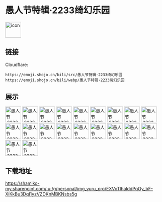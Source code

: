 # 愚人节特辑·2233绮幻乐园
<img src="https://emoji.shojo.cn/bili/src/愚人节特辑·2233绮幻乐园/icon.png" width="50" height="50" alt="icon">

## 链接
Cloudflare:
```
https://emoji.shojo.cn/bili/src/愚人节特辑·2233绮幻乐园
https://emoji.shojo.cn/bili/webp/愚人节特辑·2233绮幻乐园
```
## 展示
<img src="https://emoji.shojo.cn/bili/src/愚人节特辑·2233绮幻乐园/愚人节·2233绮幻乐园-22骑马.png" width="50" height="50" alt="愚人节·2233绮幻乐园-22骑马">
<img src="https://emoji.shojo.cn/bili/src/愚人节特辑·2233绮幻乐园/愚人节·2233绮幻乐园-33骑马.png" width="50" height="50" alt="愚人节·2233绮幻乐园-33骑马">
<img src="https://emoji.shojo.cn/bili/src/愚人节特辑·2233绮幻乐园/愚人节·2233绮幻乐园-加油.png" width="50" height="50" alt="愚人节·2233绮幻乐园-加油">
<img src="https://emoji.shojo.cn/bili/src/愚人节特辑·2233绮幻乐园/愚人节·2233绮幻乐园-吃棉花糖.png" width="50" height="50" alt="愚人节·2233绮幻乐园-吃棉花糖">
<img src="https://emoji.shojo.cn/bili/src/愚人节特辑·2233绮幻乐园/愚人节·2233绮幻乐园-吹泡泡.png" width="50" height="50" alt="愚人节·2233绮幻乐园-吹泡泡">
<img src="https://emoji.shojo.cn/bili/src/愚人节特辑·2233绮幻乐园/愚人节·2233绮幻乐园-哭哭.png" width="50" height="50" alt="愚人节·2233绮幻乐园-哭哭">
<img src="https://emoji.shojo.cn/bili/src/愚人节特辑·2233绮幻乐园/愚人节·2233绮幻乐园-围观.png" width="50" height="50" alt="愚人节·2233绮幻乐园-围观">
<img src="https://emoji.shojo.cn/bili/src/愚人节特辑·2233绮幻乐园/愚人节·2233绮幻乐园-坐过山车.png" width="50" height="50" alt="愚人节·2233绮幻乐园-坐过山车">
<img src="https://emoji.shojo.cn/bili/src/愚人节特辑·2233绮幻乐园/愚人节·2233绮幻乐园-委屈.png" width="50" height="50" alt="愚人节·2233绮幻乐园-委屈">
<img src="https://emoji.shojo.cn/bili/src/愚人节特辑·2233绮幻乐园/愚人节·2233绮幻乐园-干饭.png" width="50" height="50" alt="愚人节·2233绮幻乐园-干饭">
<img src="https://emoji.shojo.cn/bili/src/愚人节特辑·2233绮幻乐园/愚人节·2233绮幻乐园-开火车.png" width="50" height="50" alt="愚人节·2233绮幻乐园-开火车">
<img src="https://emoji.shojo.cn/bili/src/愚人节特辑·2233绮幻乐园/愚人节·2233绮幻乐园-很有一套.png" width="50" height="50" alt="愚人节·2233绮幻乐园-很有一套">
<img src="https://emoji.shojo.cn/bili/src/愚人节特辑·2233绮幻乐园/愚人节·2233绮幻乐园-拿气球.png" width="50" height="50" alt="愚人节·2233绮幻乐园-拿气球">
<img src="https://emoji.shojo.cn/bili/src/愚人节特辑·2233绮幻乐园/愚人节·2233绮幻乐园-整蒙了.png" width="50" height="50" alt="愚人节·2233绮幻乐园-整蒙了">
<img src="https://emoji.shojo.cn/bili/src/愚人节特辑·2233绮幻乐园/愚人节·2233绮幻乐园-无敌.png" width="50" height="50" alt="愚人节·2233绮幻乐园-无敌">
<img src="https://emoji.shojo.cn/bili/src/愚人节特辑·2233绮幻乐园/愚人节·2233绮幻乐园-比心.png" width="50" height="50" alt="愚人节·2233绮幻乐园-比心">
<img src="https://emoji.shojo.cn/bili/src/愚人节特辑·2233绮幻乐园/愚人节·2233绮幻乐园-滑下来.png" width="50" height="50" alt="愚人节·2233绮幻乐园-滑下来">
<img src="https://emoji.shojo.cn/bili/src/愚人节特辑·2233绮幻乐园/愚人节·2233绮幻乐园-生气.png" width="50" height="50" alt="愚人节·2233绮幻乐园-生气">
<img src="https://emoji.shojo.cn/bili/src/愚人节特辑·2233绮幻乐园/愚人节·2233绮幻乐园-累坏了.png" width="50" height="50" alt="愚人节·2233绮幻乐园-累坏了">
<img src="https://emoji.shojo.cn/bili/src/愚人节特辑·2233绮幻乐园/愚人节·2233绮幻乐园-羞涩.png" width="50" height="50" alt="愚人节·2233绮幻乐园-羞涩">

## 下载地址

https://shamiko-my.sharepoint.com/:u:/g/personal/img_yuru_pro/EXVoTlhalddPqOy_bF-XiKkBu3DqI1yzVZDKnMBKNsbs5g